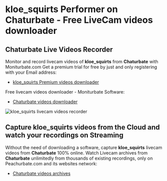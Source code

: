 # kloe_squirts Performer on Chaturbate - Free LiveCam videos downloader

## Chaturbate Live Videos Recorder

Monitor and record livecam videos of **kloe_squirts** from **Chaturbate** with Moniturbate.com
Get a premium trial for free by just and only registering with your Email address:
* [kloe_squirts Premium videos downloader](https://moniturbate.com/request-demo-licence-key.html)

Free livecam videos downloader - Moniturbate Software:
* [Chaturbate videos downloader](https://moniturbate.com/moniturbate-download-software.html)

![kloe_squirts livecam videos recorder](https://peachurnet.com/templates/moniturbate-software.png)


## Capture kloe_squirts videos from the Cloud and watch your recordings on Streaming

Without the need of downloading a software, capture **kloe_squirts** livecam videos from **Chaturbate** 100% online.
Watch Livecam archives from **Chaturbate** unlimitedly from thousands of existing recordings, only on Peachurbate.com and its websites network:
* [Chaturbate videos archives](https://peachurnet.com/)